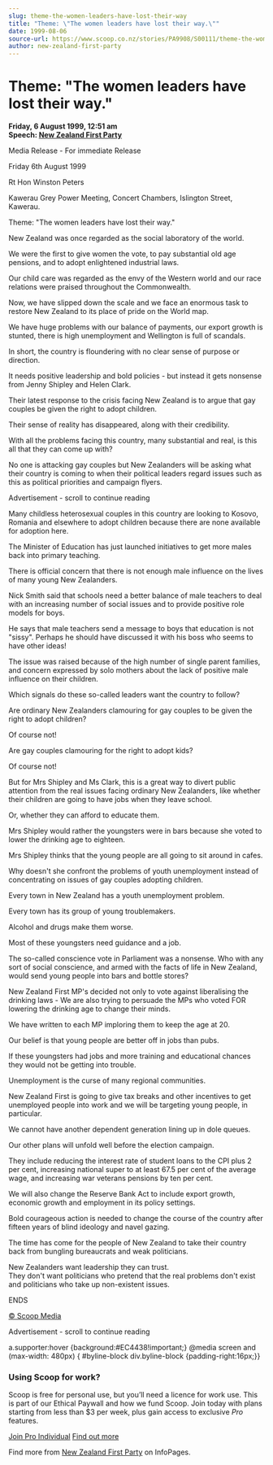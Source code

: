 ```yaml
---
slug: theme-the-women-leaders-have-lost-their-way
title: "Theme: \"The women leaders have lost their way.\""
date: 1999-08-06
source-url: https://www.scoop.co.nz/stories/PA9908/S00111/theme-the-women-leaders-have-lost-their-way.htm
author: new-zealand-first-party
---
```

Theme: \"The women leaders have lost their way."
===============================================

**Friday, 6 August 1999, 12:51 am**  
**Speech: [New Zealand First Party](https://info.scoop.co.nz/New_Zealand_First_Party)**

Media Release - For immediate Release

Friday 6th August 1999

Rt Hon Winston Peters

Kawerau Grey Power Meeting, Concert Chambers, Islington Street, Kawerau.

Theme: "The women leaders have lost their way."

New Zealand was once regarded as the social laboratory of the world.

We were the first to give women the vote, to pay substantial old age pensions, and to adopt enlightened industrial laws.

Our child care was regarded as the envy of the Western world and our race relations were praised throughout the Commonwealth.

Now, we have slipped down the scale and we face an enormous task to restore New Zealand to its place of pride on the World map.

We have huge problems with our balance of payments, our export growth is stunted, there is high unemployment and Wellington is full of scandals.

In short, the country is floundering with no clear sense of purpose or direction.

It needs positive leadership and bold policies - but instead it gets nonsense from Jenny Shipley and Helen Clark.

Their latest response to the crisis facing New Zealand is to argue that gay couples be given the right to adopt children.

Their sense of reality has disappeared, along with their credibility.

With all the problems facing this country, many substantial and real, is this all that they can come up with?

No one is attacking gay couples but New Zealanders will be asking what their country is coming to when their political leaders regard issues such as this as political priorities and campaign flyers.

Advertisement - scroll to continue reading





Many childless heterosexual couples in this country are looking to Kosovo, Romania and elsewhere to adopt children because there are none available for adoption here.

The Minister of Education has just launched initiatives to get more males back into primary teaching.

There is official concern that there is not enough male influence on the lives of many young New Zealanders.

Nick Smith said that schools need a better balance of male teachers to deal with an increasing number of social issues and to provide positive role models for boys.

He says that male teachers send a message to boys that education is not "sissy". Perhaps he should have discussed it with his boss who seems to have other ideas!  

The issue was raised because of the high number of single parent families, and concern expressed by solo mothers about the lack of positive male influence on their children.

Which signals do these so-called leaders want the country to follow?

Are ordinary New Zealanders clamouring for gay couples to be given the right to adopt children?

Of course not!

Are gay couples clamouring for the right to adopt kids?

Of course not!

But for Mrs Shipley and Ms Clark, this is a great way to divert public attention from the real issues facing ordinary New Zealanders, like whether their children are going to have jobs when they leave school.

Or, whether they can afford to educate them.

Mrs Shipley would rather the youngsters were in bars because she voted to lower the drinking age to eighteen.

Mrs Shipley thinks that the young people are all going to sit around in cafes.

Why doesn't she confront the problems of youth unemployment instead of concentrating on issues of gay couples adopting children.

Every town in New Zealand has a youth unemployment problem.

Every town has its group of young troublemakers.

Alcohol and drugs make them worse.

Most of these youngsters need guidance and a job.

The so-called conscience vote in Parliament was a nonsense. Who with any sort of social conscience, and armed with the facts of life in New Zealand, would send young people into bars and bottle stores?

New Zealand First MP's decided not only to vote against liberalising the drinking laws - We are also trying to persuade the MPs who voted FOR lowering the drinking age to change their minds.

We have written to each MP imploring them to keep the age at 20.

Our belief is that young people are better off in jobs than pubs.

If these youngsters had jobs and more training and educational chances they would not be getting into trouble.

Unemployment is the curse of many regional communities.

New Zealand First is going to give tax breaks and other incentives to get unemployed people into work and we will be targeting young people, in particular.

We cannot have another dependent generation lining up in dole queues.

Our other plans will unfold well before the election campaign.

They include reducing the interest rate of student loans to the CPI plus 2 per cent, increasing national super to at least 67.5 per cent of the average wage, and increasing war veterans pensions by ten per cent.

We will also change the Reserve Bank Act to include export growth, economic growth and employment in its policy settings.

Bold courageous action is needed to change the course of the country after fifteen years of blind ideology and navel gazing.

The time has come for the people of New Zealand to take their country back from bungling bureaucrats and weak politicians.

New Zealanders want leadership they can trust.  
They don't want politicians who pretend that the real problems don't exist and politicians who take up non-existent issues.

ENDS

[© Scoop Media](http://www.scoop.co.nz/about/terms.html)  

Advertisement - scroll to continue reading



a.supporter:hover {background:#EC4438!important;} @media screen and (max-width: 480px) { #byline-block div.byline-block {padding-right:16px;}}

### Using Scoop for work?

Scoop is free for personal use, but you’ll need a licence for work use. This is part of our Ethical Paywall and how we fund Scoop. Join today with plans starting from less than $3 per week, plus gain access to exclusive _Pro_ features.  
  
[Join Pro Individual](https://pro.scoop.co.nz/Individual/?from=ProIn24) [Find out more](https://pro.scoop.co.nz/using-scoop-for-work/?from=ProIn24)

Find more from [New Zealand First Party](https://info.scoop.co.nz/New_Zealand_First_Party) on InfoPages.